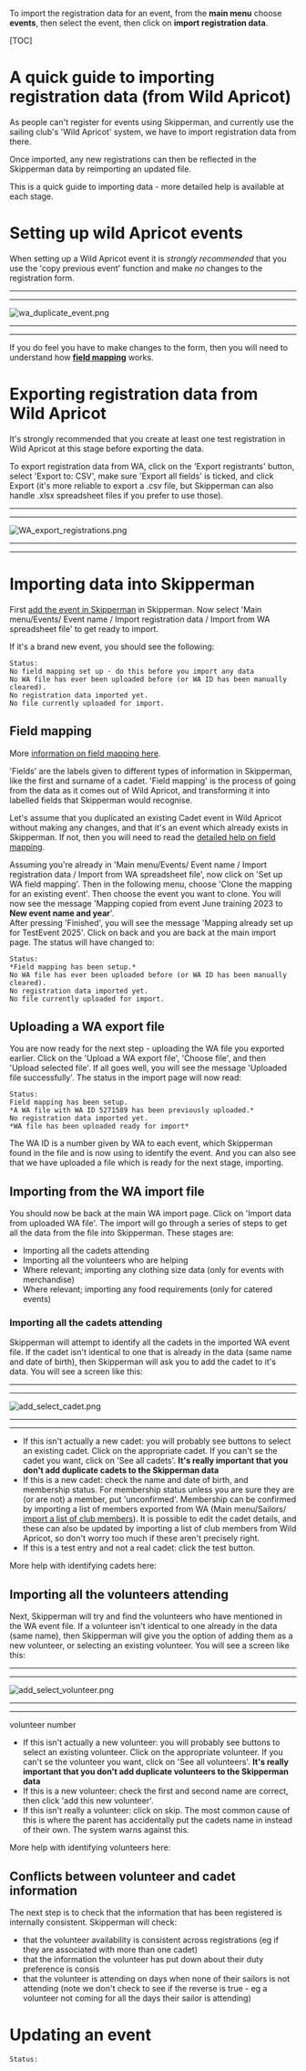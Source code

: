 To import the registration data for an event, from the **main menu** choose **events**, then select the event, then click on **import registration data**.

[TOC]

# A quick guide to importing registration data (from Wild Apricot)

As people can't register for events using Skipperman, and currently use the sailing club's 'Wild Apricot' system, we have to import registration data from there.

Once imported, any new registrations can then be reflected in the Skipperman data by reimporting an updated file.

This is a quick guide to importing data - more detailed help is available at each stage.

# Setting up wild Apricot events 

When setting up a Wild Apricot event it is *strongly recommended* that you use the 'copy previous event' function and make *no* changes to the registration form.

***
***
![wa_duplicate_event.png](/static/wa_duplicate_event.png)
***
***

If you do feel you have to make changes to the form, then you will need to understand how [**field mapping**](WA_field_mapping_help.md) works.

# Exporting registration data from Wild Apricot

It's strongly recommended that you create at least one test registration in Wild Apricot at this stage before exporting the data.

To export registration data from WA, click on the 'Export registrants' button, select 'Export to: CSV', make sure 'Export all fields' is ticked, and click Export (it's more reliable to export a .csv file, but Skipperman can also handle .xlsx spreadsheet files if you prefer to use those).

***
***
![WA_export_registrations.png](/static/WA_export_registrations.png)
***
***

# Importing data into Skipperman

First [add the event in Skipperman](add_event_help.md) in Skipperman.
Now select 'Main menu/Events/ Event name / Import registration data / Import from WA spreadsheet file' to get ready to import.

If it's a brand new event, you should see the following:

```
Status:
No field mapping set up - do this before you import any data
No WA file has ever been uploaded before (or WA ID has been manually cleared).
No registration data imported yet.
No file currently uploaded for import.
```

## Field mapping

More [information on field mapping here](WA_field_mapping_help.md).

'Fields' are the labels given to different types of information in Skipperman, like the first and surname of a cadet. 'Field mapping' is the process of going from the data as it comes out of Wild Apricot, and transforming it into labelled fields that Skipperman would recognise. 

Let's assume that you duplicated an existing Cadet event in Wild Apricot without making any changes, and that it's an event which already exists in Skipperman. If not, then you will need to read the [detailed help on field mapping](WA_field_mapping_help).

Assuming you're already in 'Main menu/Events/ Event name / Import registration data / Import from WA spreadsheet file', now click on 'Set up WA field mapping'. Then in the following menu, choose 'Clone the mapping for an existing event'. Then choose the event you want to clone. You will now see the message 'Mapping copied from event June training 2023 to **New event name and year**'.  
After pressing 'Finished', you will see the message 'Mapping already set up for TestEvent 2025'. Click on back and you are back at the main import page. The status will have changed to:


```
Status:
*Field mapping has been setup.*
No WA file has ever been uploaded before (or WA ID has been manually cleared).
No registration data imported yet.
No file currently uploaded for import.
```

## Uploading a WA export file

You are now ready for the next step - uploading the WA file you exported earlier. Click on the 'Upload a WA export file', 'Choose file', and then 'Upload selected file'. If all goes well, you will see the message 'Uploaded file successfully'. The status in the import page will now read:

```
Status:
Field mapping has been setup.
*A WA file with WA ID 5271589 has been previously uploaded.*
No registration data imported yet.
*WA file has been uploaded ready for import*
```

The WA ID is a number given by WA to each event, which Skipperman found in the file and is now using to identify the event. And you can also see that we have uploaded a file which is ready for the next stage,  importing.

## Importing from the WA import file

You should now be back at the main WA import page. Click on 'Import data from uploaded WA file'.  The import will go through a series of steps to get all the data from the file into Skipperman. These stages are:

- Importing all the cadets attending
- Importing all the volunteers who are helping
- Where relevant; importing any clothing size data (only for events with merchandise)
- Where relevant; importing any food requirements (only for catered events)

### Importing all the cadets attending

Skipperman will attempt to identify all the cadets in the imported WA event file. If the cadet isn't identical to one that is already in the data (same name and date of birth), then Skipperman will ask you to add the cadet to it's data. You will see a screen like this:

***
***
![add_select_cadet.png](/static/add_select_cadet.png)
***
***

- If this isn't actually a new cadet: you will probably see buttons to select an existing cadet. Click on the appropriate cadet. If you can't se the cadet you want, click on 'See all cadets'. **It's really important that you don't add duplicate cadets to the Skipperman data**
- If this is a new cadet: check the name and date of birth, and membership status. For membership status unless you are sure they are (or are not) a member, put 'unconfirmed'. Membership can be confirmed by importing a list of members exported from WA (Main menu/Sailors/ [import a list of club members](import_membership_list_help)). It is possible to edit the cadet details, and these can also be updated by importing a list of club members from Wild Apricot, so don't worry too much if these aren't precisely right.  
- If this is a test entry and not a real cadet: click the test button. 

More help with identifying cadets here:

## Importing all the volunteers attending

Next, Skipperman will try and find the volunteers who have mentioned in the WA event file. If a volunteer isn't identical to one already in the data (same name), then Skipperman will give you the option of adding them as a new volunteer, or selecting an existing volunteer. You will see a screen like this:

***
***
![add_select_volunteer.png](/static/add_select_volunteer.png)
***
***

volunteer number

- If this isn't actually a new volunteer: you will probably see buttons to select an existing volunteer. Click on the appropriate volunteer. If you can't se the volunteer you want, click on 'See all volunteers'. **It's really important that you don't add duplicate volunteers to the Skipperman data**
- If this is a new volunteer: check the first and second name are correct, then click 'add this new volunteer'.   
- If this isn't really a volunteer: click on skip. The most common cause of this is where the parent has accidentally put the cadets name in instead of their own. The system warns against this. 


More help with identifying volunteers here: 

## Conflicts between volunteer and cadet information

The next step is to check that the information that has been registered is internally consistent. Skipperman will check:

- that the volunteer availability is consistent across registrations (eg if they are associated with more than one cadet)
- that the information the volunteer has put down about their duty preference is consis
- that the volunteer is attending on days when none of their sailors is not attending (note we don't check to see if the reverse is true - eg a volunteer not coming for all the days their sailor is attending)




# Updating an event

```
Status:

```

